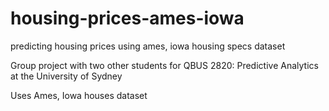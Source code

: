 # housing-prices-ames-iowa
predicting housing prices using ames, iowa housing specs dataset

Group project with two other students for QBUS 2820: Predictive Analytics at the University of Sydney

Uses Ames, Iowa houses dataset

